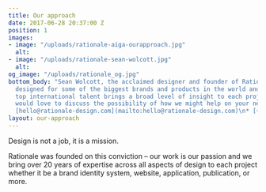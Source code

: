 ```yaml
---
title: Our approach
date: 2017-06-28 20:37:00 Z
position: 1
images:
- image: "/uploads/rationale-aiga-ourapproach.jpg"
  alt: 
- image: "/uploads/rationale-sean-wolcott.jpg"
  alt: 
og_image: "/uploads/rationale_og.jpg"
bottom_body: "Sean Wolcott, the acclaimed designer and founder of Rationale has previously
  designed for some of the biggest brands and products in the world and his team of
  top international talent brings a broad level of insight to each project. \n\nWe
  would love to discuss the possibility of how we might help on your next project.\n\n*
  [hello@rationale-design.com](mailto:hello@rationale-design.com)\n* [+1 415/742 9116](tel:+1415749116)"
layout: our-approach
---
```


Design is not a job, it is a mission.

Rationale was founded on this conviction – our work is our passion and we bring over 20 years of expertise across all aspects of design to each project whether it be a brand identity system, website, application, publication, or more.
